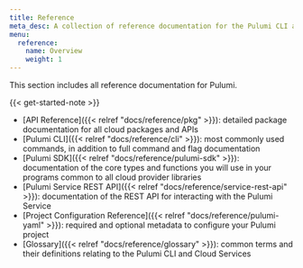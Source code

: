 ```yaml
---
title: Reference
meta_desc: A collection of reference documentation for the Pulumi CLI and Cloud Services.
menu:
  reference:
    name: Overview
    weight: 1
---
```


This section includes all reference documentation for Pulumi.

{{< get-started-note >}}

* [API Reference]({{< relref "docs/reference/pkg" >}}): detailed package documentation for all cloud packages and APIs
* [Pulumi CLI]({{< relref "docs/reference/cli" >}}): most commonly used commands, in addition to full command and flag documentation
* [Pulumi SDK]({{< relref "docs/reference/pulumi-sdk" >}}): documentation of the core types and functions you will use in your programs common to all cloud provider libraries
* [Pulumi Service REST API]({{< relref "docs/reference/service-rest-api" >}}): documentation of the REST API for interacting with the Pulumi Service
* [Project Configuration Reference]({{< relref "docs/reference/pulumi-yaml" >}}): required and optional metadata to configure your Pulumi project
* [Glossary]({{< relref "docs/reference/glossary" >}}): common terms and their definitions relating to the Pulumi CLI and Cloud Services
